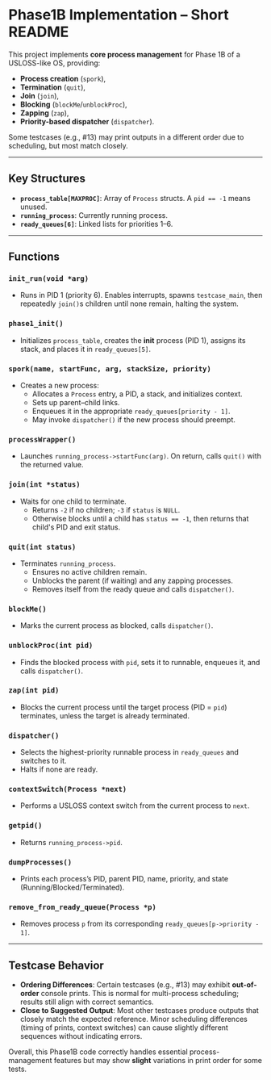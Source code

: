 # Phase1B Implementation – **Short README**

This project implements **core process management** for Phase 1B of a USLOSS-like OS, providing:

- **Process creation** (`spork`),  
- **Termination** (`quit`),  
- **Join** (`join`),  
- **Blocking** (`blockMe`/`unblockProc`),  
- **Zapping** (`zap`),  
- **Priority-based dispatcher** (`dispatcher`).

Some testcases (e.g., #13) may print outputs in a different order due to scheduling, but most match closely.

---

## Key Structures

- **`process_table[MAXPROC]`**: Array of `Process` structs. A `pid == -1` means unused.  
- **`running_process`**: Currently running process.  
- **`ready_queues[6]`**: Linked lists for priorities 1–6.  

---

## Functions

### `init_run(void *arg)`
- Runs in PID 1 (priority 6). Enables interrupts, spawns `testcase_main`, then repeatedly `join()`s children until none remain, halting the system.

### `phase1_init()`
- Initializes `process_table`, creates the **init** process (PID 1), assigns its stack, and places it in `ready_queues[5]`.

### `spork(name, startFunc, arg, stackSize, priority)`
- Creates a new process:
  - Allocates a `Process` entry, a PID, a stack, and initializes context.
  - Sets up parent–child links.
  - Enqueues it in the appropriate `ready_queues[priority - 1]`.
  - May invoke `dispatcher()` if the new process should preempt.

### `processWrapper()`
- Launches `running_process->startFunc(arg)`. On return, calls `quit()` with the returned value.

### `join(int *status)`
- Waits for one child to terminate.
  - Returns `-2` if no children; `-3` if `status` is `NULL`.
  - Otherwise blocks until a child has `status == -1`, then returns that child's PID and exit status.

### `quit(int status)`
- Terminates `running_process`.
  - Ensures no active children remain.
  - Unblocks the parent (if waiting) and any zapping processes.
  - Removes itself from the ready queue and calls `dispatcher()`.

### `blockMe()`
- Marks the current process as blocked, calls `dispatcher()`.

### `unblockProc(int pid)`
- Finds the blocked process with `pid`, sets it to runnable, enqueues it, and calls `dispatcher()`.

### `zap(int pid)`
- Blocks the current process until the target process (PID = `pid`) terminates, unless the target is already terminated.

### `dispatcher()`
- Selects the highest-priority runnable process in `ready_queues` and switches to it.  
- Halts if none are ready.

### `contextSwitch(Process *next)`
- Performs a USLOSS context switch from the current process to `next`.

### `getpid()`
- Returns `running_process->pid`.

### `dumpProcesses()`
- Prints each process’s PID, parent PID, name, priority, and state (Running/Blocked/Terminated).

### `remove_from_ready_queue(Process *p)`
- Removes process `p` from its corresponding `ready_queues[p->priority - 1]`.

---

## Testcase Behavior

- **Ordering Differences**: Certain testcases (e.g., #13) may exhibit **out-of-order** console prints. This is normal for multi-process scheduling; results still align with correct semantics.  
- **Close to Suggested Output**: Most other testcases produce outputs that closely match the expected reference. Minor scheduling differences (timing of prints, context switches) can cause slightly different sequences without indicating errors.

Overall, this Phase1B code correctly handles essential process-management features but may show **slight** variations in print order for some tests.
